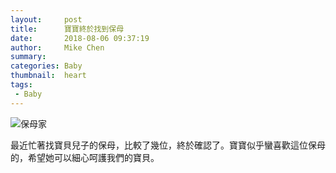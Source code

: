 ```yaml
---
layout:     post
title:      寶寶終於找到保母
date:       2018-08-06 09:37:19
author:     Mike Chen
summary:    
categories: Baby
thumbnail:  heart
tags:
 - Baby
---
```



![保母家](https://i.imgur.com/0lJgGgK.jpg)

最近忙著找寶貝兒子的保母，比較了幾位，終於確認了。寶寶似乎蠻喜歡這位保母的，希望她可以細心呵護我們的寶貝。
